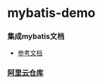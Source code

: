 # mybatis-demo

### 集成mybatis文档
* [参考文档](https://www.cnblogs.com/peterxiao/p/7779188.html)

### [阿里云仓库](https://maven.aliyun.com/mvn/search)
